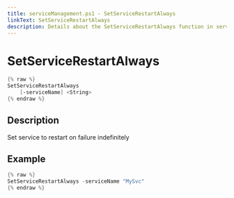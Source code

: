 ```yaml
---
title: serviceManagement.ps1 - SetServiceRestartAlways
linkText: SetServiceRestartAlways
description: Details about the SetServiceRestartAlways function in serviceManagement.ps1 helper script
---
```


# SetServiceRestartAlways

```PowerShell
{% raw %}
SetServiceRestartAlways
    [-serviceName] <String>
{% endraw %}
```

## Description

Set service to restart on failure indefinitely

## Example

```PowerShell
{% raw %}
SetServiceRestartAlways -serviceName "MySvc"
{% endraw %}
```
